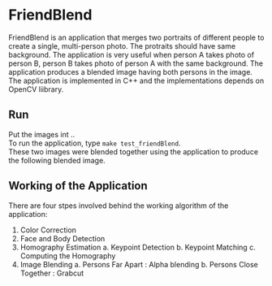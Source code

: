 # FriendBlend
FriendBlend is an application that merges two portraits of different people to create a single, multi-person photo. The 
protraits should have same background. The application is very useful when person A takes photo of person B, person B
takes photo of person A with the same background. The application produces a blended image having both persons in the 
image.
The application is implemented in C++ and the implementations depends on OpenCV liibrary.

## Run
Put the images int .. </br>
To run the application, type `make test_friendBlend`. </br>
These two images were blended together using the application to produce the following blended image.

## Working of the Application
There are four stpes involved behind the working algorithm of the application:
1. Color Correction
2. Face and Body Detection
3. Homography Estimation
    a. Keypoint Detection
    b. Keypoint Matching
    c. Computing the Homography
4. Image Blending
    a. Persons Far Apart : Alpha blending
    b. Persons Close Together : Grabcut
